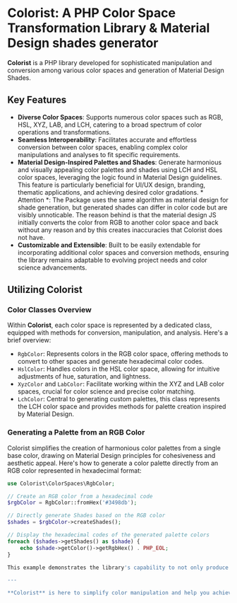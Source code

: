 # Colorist: A PHP Color Space Transformation Library & Material Design shades generator

**Colorist** is a PHP library developed for sophisticated manipulation and conversion among various color spaces and generation of Material Design Shades.

## Key Features

- **Diverse Color Spaces**: Supports numerous color spaces such as RGB, HSL, XYZ, LAB, and LCH, catering to a broad spectrum of color operations and transformations.
- **Seamless Interoperability**: Facilitates accurate and effortless conversion between color spaces, enabling complex color manipulations and analyses to fit specific requirements.
- **Material Design-Inspired Palettes and Shades**: Generate harmonious and visually appealing color palettes and shades using LCH and HSL color spaces, leveraging the logic found in Material Design guidelines. This feature is particularly beneficial for UI/UX design, branding, thematic applications, and achieving desired color gradations. * Attention *: The Package uses the same algorithm as material design for shade generation, but generated shades can differ in color code but are visibly unnoticable. The reason behind is that the material design JS initially converts the color from RGB to another color space and back without any reason and by this creates inaccuracies that Colorist does not have. 
- **Customizable and Extensible**: Built to be easily extendable for incorporating additional color spaces and conversion methods, ensuring the library remains adaptable to evolving project needs and color science advancements.

## Utilizing Colorist

### Color Classes Overview

Within **Colorist**, each color space is represented by a dedicated class, equipped with methods for conversion, manipulation, and analysis. Here's a brief overview:

- `RgbColor`: Represents colors in the RGB color space, offering methods to convert to other spaces and generate hexadecimal color codes.
- `HslColor`: Handles colors in the HSL color space, allowing for intuitive adjustments of hue, saturation, and lightness.
- `XyzColor` and `LabColor`: Facilitate working within the XYZ and LAB color spaces, crucial for color science and precise color matching.
- `LchColor`: Central to generating custom palettes, this class represents the LCH color space and provides methods for palette creation inspired by Material Design.

### Generating a Palette from an RGB Color

Colorist simplifies the creation of harmonious color palettes from a single base color, drawing on Material Design principles for cohesiveness and aesthetic appeal. Here's how to generate a color palette directly from an RGB color represented in hexadecimal format:

```php
use Colorist\ColorSpaces\RgbColor;

// Create an RGB color from a hexadecimal code
$rgbColor = RgbColor::fromHex('#3498db');

// Directly generate Shades based on the RGB color
$shades = $rgbColor->createShades();

// Display the hexadecimal codes of the generated palette colors
foreach ($shades->getShades() as $shade) {
    echo $shade->getColor()->getRgbHex() . PHP_EOL;
}

This example demonstrates the library's capability to not only produce cohesive palettes but also specific shades that adhere to the Material Design guidelines, enhancing the versatility in color manipulation for your projects.

---

**Colorist** is here to simplify color manipulation and help you achieve the perfect palette for your projects, backed by the sound principles of color science and Material Design. Whether you're developing a website, creating digital art, or designing a user interface, **Colorist** offers the tools you need to work with colors more effectively and creatively.